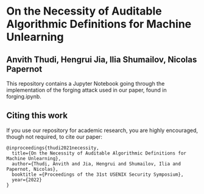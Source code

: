 # On the Necessity of Auditable Algorithmic Definitions for Machine Unlearning
## Anvith Thudi, Hengrui Jia, Ilia Shumailov, Nicolas Papernot

This repository contains a Jupyter Notebook going through the implementation of the forging attack used in our paper, found in forging.ipynb.

## Citing this work

If you use our repository for academic research, you are highly encouraged, though not required, to cite our paper:

```
@inproceedings{thudi2021necessity,
  title={On the Necessity of Auditable Algorithmic Definitions for Machine Unlearning},
  author={Thudi, Anvith and Jia, Hengrui and Shumailov, Ilia and Papernot, Nicolas},
  booktitle ={Proceedings of the 31st USENIX Security Symposium},
  year={2022}
}
```
